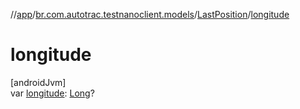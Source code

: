 //[app](../../../index.md)/[br.com.autotrac.testnanoclient.models](../index.md)/[LastPosition](index.md)/[longitude](longitude.md)

# longitude

[androidJvm]\
var [longitude](longitude.md): [Long](https://kotlinlang.org/api/latest/jvm/stdlib/kotlin/-long/index.html)?
